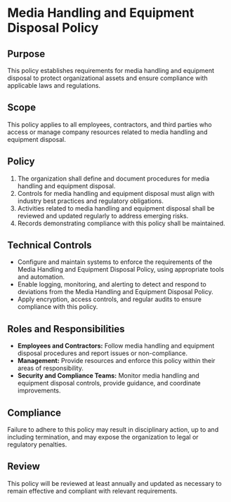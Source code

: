 # Media Handling and Equipment Disposal Policy

## Purpose

This policy establishes requirements for media handling and equipment disposal to protect organizational assets and ensure compliance with applicable laws and regulations.

## Scope

This policy applies to all employees, contractors, and third parties who access or manage company resources related to media handling and equipment disposal.

## Policy

1. The organization shall define and document procedures for media handling and equipment disposal.
2. Controls for media handling and equipment disposal must align with industry best practices and regulatory obligations.
3. Activities related to media handling and equipment disposal shall be reviewed and updated regularly to address emerging risks.
4. Records demonstrating compliance with this policy shall be maintained.

## Technical Controls

- Configure and maintain systems to enforce the requirements of the Media Handling and Equipment Disposal Policy, using appropriate tools and automation.
- Enable logging, monitoring, and alerting to detect and respond to deviations from the Media Handling and Equipment Disposal Policy.
- Apply encryption, access controls, and regular audits to ensure compliance with this policy.

## Roles and Responsibilities

- **Employees and Contractors:** Follow media handling and equipment disposal procedures and report issues or non-compliance.
- **Management:** Provide resources and enforce this policy within their areas of responsibility.
- **Security and Compliance Teams:** Monitor media handling and equipment disposal controls, provide guidance, and coordinate improvements.

## Compliance

Failure to adhere to this policy may result in disciplinary action, up to and including termination, and may expose the organization to legal or regulatory penalties.

## Review

This policy will be reviewed at least annually and updated as necessary to remain effective and compliant with relevant requirements.
